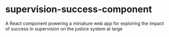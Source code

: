 # supervision-success-component
A React component powering a miniature web app for exploring the impact of success in supervision on the justice system at large
